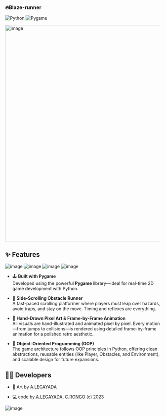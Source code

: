

### 🔥Blaze-runner
![Python](https://img.shields.io/badge/Python-3776AB?style=for-the-badge&logo=python&logoColor=white)
![Pygame](https://img.shields.io/badge/Pygame-282C34?style=for-the-badge&logo=pygame&logoColor=white)

<img width="700"  alt="image" src="https://github.com/user-attachments/assets/29c76582-0cf7-43ba-b42a-3bbc10e41a59" />



## ✨ Features


![image](https://github.com/user-attachments/assets/dd1d9128-beec-4357-9053-2897236e3d88)
![image](https://github.com/user-attachments/assets/923afd45-bb37-4bac-b5fc-f9832a880e79)
![image](https://github.com/user-attachments/assets/c6240655-a663-4835-a08f-f39a1db8a923)
![image](https://github.com/user-attachments/assets/dc90ad32-5ce9-4bf3-9f04-73e45e7f693d)

- 🕹️ **Built with Pygame**  
  Developed using the powerful **Pygame** library—ideal for real-time 2D game development with Python.

- 🏃 **Side-Scrolling Obstacle Runner**  
  A fast-paced scrolling platformer where players must leap over hazards, avoid traps, and stay on the move. Timing and reflexes are everything.

- 🎨 **Hand-Drawn Pixel Art & Frame-by-Frame Animation**  
  All visuals are hand-illustrated and animated pixel by pixel. Every motion—from jumps to collisions—is rendered using detailed frame-by-frame animation for a polished retro aesthetic. 

- 🧩 **Object-Oriented Programming (OOP)**  
  The game architecture follows OOP principles in Python, offering clean abstractions, reusable entities (like Player, Obstacles, and Environment), and scalable design for future expansions.



## 🙋‍♂️ Developers

- 🎨   Art by [A.LEGAYADA](https://github.com/itsantonle) 

- 💻  code by[ A.LEGAYADA](https://github.com/itsantonle), [C.RONGO](https://github.com/ItisKale) (c) 2023

![image](https://github.com/user-attachments/assets/9d02db50-425f-4767-acaf-0dbe1715b2ca)


